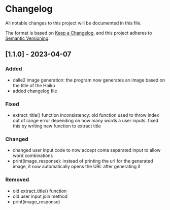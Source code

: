 # Changelog

All notable changes to this project will be documented in this file.

The format is based on [Keep a Changelog](https://keepachangelog.com/en/1.0.0/),
and this project adheres to [Semantic Versioning](https://semver.org/spec/v2.0.0.html).

<!-- ## [Unreleased] -->

## [1.1.0] - 2023-04-07

### Added

- dalle2 image generation: the program now generates an image based on the title of the Haiku
- added changelog file


### Fixed

- extract_title() function inconsistency: old function used to throw index out of range error depending on how many words a user inputs. fixed this by writing new function to extract title

### Changed

- changed user input code to now accept coma separated input to allow word combinations
- print(image_response): instead of printing the url for the generated image, it now automatically opens the URL after generating it


### Removed

- old extract_title() function
- old user input join method
- print(image_response)

<!-- 
[unreleased]: 
[1.1.0]: 
[1.0.0]:  -->

